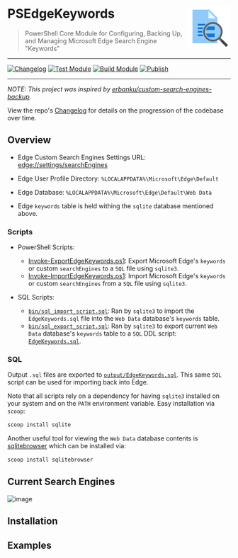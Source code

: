 # PSEdgeKeywords <img src="./assets/logo.png" align="right" />

> PowerShell Core Module for Configuring, Backing Up, and Managing Microsoft Edge Search Engine "Keywords"

***
[![Changelog](https://github.com/jimbrig/PSEdgeKeywords/actions/workflows/git-cliff.yml/badge.svg)](https://github.com/jimbrig/PSEdgeKeywords/actions/workflows/git-cliff.yml)
[![Test Module](https://github.com/jimbrig/PSEdgeKeywords/actions/workflows/test.yml/badge.svg)](https://github.com/jimbrig/PSEdgeKeywords/actions/workflows/test.yml)
[![Build Module](https://github.com/jimbrig/PSEdgeKeywords/actions/workflows/build.yml/badge.svg)](https://github.com/jimbrig/PSEdgeKeywords/actions/workflows/build.yml)
[![Publish](https://github.com/jimbrig/PSEdgeKeywords/actions/workflows/publish.yml/badge.svg)](https://github.com/jimbrig/PSEdgeKeywords/actions/workflows/publish.yml)
***

*NOTE: This project was inspired by [erbanku/custom-search-engines-backup](https://github.com/erbanku/custom-search-engines-backup).*

View the repo's [Changelog](CHANGELOG.md) for details on the progression of the codebase over time.

## Overview

- Edge Custom Search Engines Settings URL: [edge://settings/searchEngines](http://settings/searchEngines)

- Edge User Profile Directory: `%LOCALAPPDATA%\Microsoft\Edge\Default`
- Edge Database: `%LOCALAPPDATA%\Microsoft\Edge\Default\Web Data`
- Edge `keywords` table is held withing the `sqlite` database mentioned above.

### Scripts

- PowerShell Scripts:
  - [Invoke-ExportEdgeKeywords.ps1](Invoke-ExportEdgeKeywords.ps1): Export Microsoft Edge's `keywords` or custom `searchEngines` to a `SQL` file using `sqlite3`.
  - [Invoke-ImportEdgeKeywords.ps1](Invoke-ImportEdgeKeywords.ps1): Import Microsoft Edge's `keywords` or custom `searchEngines` from a `SQL` file using `sqlite3`.

- SQL Scripts:
  - [`bin/sql_import_script.sql`](bin/sql_import_script.sql): Ran by `sqlite3` to import the `EdgeKeywords.sql` file into the `Web Data` database's `keywords` table.
  - [`bin/sql_export_script.sql`](bin/sql_export_script.sql): Ran by `sqlite3` to export current `Web Data` database's `keywords` table to a `SQL` DDL script: [`EdgeKeywords.sql`](output/EdgeKeywords.sql).

### SQL

Output `.sql` files are exported to [`output/EdgeKeywords.sql`](output/EdgeKeywords.sql). This same `SQL` script can be used for importing back into Edge.

Note that all scripts rely on a dependency for having `sqlite3` installed on your system and on the `PATH` environment variable. Easy installation via `scoop`:

```powershell
scoop install sqlite
```

Another useful tool for viewing the `Web Data` database contents is [sqlitebrowser]() which can be installed via:

```powershell
scoop install sqlitebrowser
```

## Current Search Engines

![image](https://user-images.githubusercontent.com/32652297/173259958-5a54c71b-33fa-490f-b1ba-0e71fc699e64.png)


## Installation

## Examples


